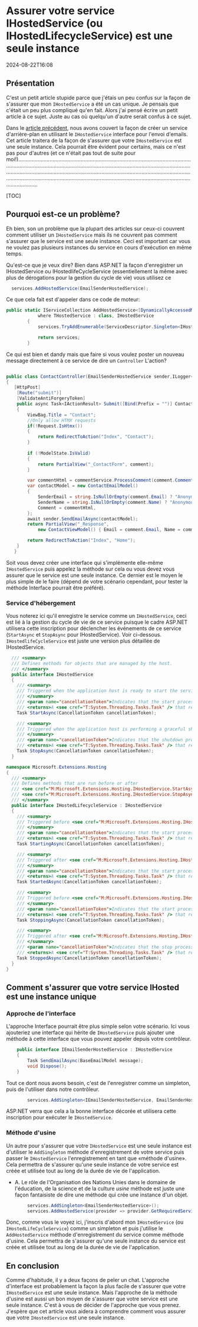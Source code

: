 # Assurer votre service IHostedService (ou IHostedLifecycleService) est une seule instance

<!--category-- ASP.NET -->
<datetime class="hidden">2024-08-22T16:08</datetime>

## Présentation

C'est un petit article stupide parce que j'étais un peu confus sur la façon de s'assurer que mon `IHostedService` a été un cas unique. Je pensais que c'était un peu plus compliqué qu'en fait. Alors j'ai pensé écrire un petit article à ce sujet. Juste au cas où quelqu'un d'autre serait confus à ce sujet.

Dans le [article précédent](/blog/addingasyncsendingforemails), nous avons couvert la façon de créer un service d'arrière-plan en utilisant le `IHostedService` interface pour l'envoi d'emails. Cet article traitera de la façon de s'assurer que votre `IHostedService` est une seule instance.
Cela pourrait être évident pour certains, mais ce n'est pas pour d'autres (et ce n'était pas tout de suite pour moi!).............................................................................................................................................................................................................................................................................................................................................................................................................................................................................................................................

[TOC]

## Pourquoi est-ce un problème?

Eh bien, son un problème que la plupart des articles sur ceux-ci couvrent comment utiliser un `IHostedService` mais ils ne couvrent pas comment s'assurer que le service est une seule instance. Ceci est important car vous ne voulez pas plusieurs instances du service en cours d'exécution en même temps.

Qu'est-ce que je veux dire? Bien dans ASP.NET la façon d'enregistrer un IHostedService ou IHostedlifeCycleService (essentiellement la même avec plus de dérogations pour la gestion du cycle de vie) vous utilisez ce

```csharp
  services.AddHostedService(EmailSenderHostedService);
```

Ce que cela fait est d'appeler dans ce code de moteur:

```csharp
public static IServiceCollection AddHostedService<[DynamicallyAccessedMembers(DynamicallyAccessedMemberTypes.PublicConstructors)] THostedService>(this IServiceCollection services)
            where THostedService : class, IHostedService
        {
            services.TryAddEnumerable(ServiceDescriptor.Singleton<IHostedService, THostedService>());

            return services;
        }

```

Ce qui est bien et dandy mais que faire si vous voulez poster un nouveau message directement à ce service de dire un `Controller` L'action?

```csharp

public class ContactController(EmailSenderHostedService sender,ILogger<BaseController> logger) ...
{
   [HttpPost]
    [Route("submit")]
    [ValidateAntiForgeryToken]
    public async Task<IActionResult> Submit([Bind(Prefix = "")] ContactViewModel comment)
    {
        ViewBag.Title = "Contact";
        //Only allow HTMX requests
        if(!Request.IsHtmx())
        {
            return RedirectToAction("Index", "Contact");
        }
      
        if (!ModelState.IsValid)
        {
            return PartialView("_ContactForm", comment);
        }

        var commentHtml = commentService.ProcessComment(comment.Comment);
        var contactModel = new ContactEmailModel()
        {
            SenderEmail = string.IsNullOrEmpty(comment.Email) ? "Anonymous" : comment.Email,
            SenderName = string.IsNullOrEmpty(comment.Name) ? "Anonymous" : comment.Name,
            Comment = commentHtml,
        };
        await sender.SendEmailAsync(contactModel);
        return PartialView("_Response",
            new ContactViewModel() { Email = comment.Email, Name = comment.Name, Comment = commentHtml });

        return RedirectToAction("Index", "Home");
    }
   }
```

Soit vous devez créer une interface qui s'implémente elle-même `IHostedService` puis appelez la méthode sur cela ou vous devez vous assurer que le service est une seule instance. Ce dernier est le moyen le plus simple de le faire (dépend de votre scénario cependant, pour tester la méthode Interface pourrait être préféré).

### Service d'hébergement

Vous noterez ici qu'il enregistre le service comme un `IHostedService`, ceci est lié à la gestion du cycle de vie de ce service puisque le cadre ASP.NET utilisera cette inscription pour déclencher les événements de ce service (`StartAsync` et `StopAsync` pour IHostedService). Voir ci-dessous. `IHostedlifeCycleService` est juste une version plus détaillée de IHostedService.

```csharp
  /// <summary>
  /// Defines methods for objects that are managed by the host.
  /// </summary>
  public interface IHostedService
  {
    /// <summary>
    /// Triggered when the application host is ready to start the service.
    /// </summary>
    /// <param name="cancellationToken">Indicates that the start process has been aborted.</param>
    /// <returns>A <see cref="T:System.Threading.Tasks.Task" /> that represents the asynchronous Start operation.</returns>
    Task StartAsync(CancellationToken cancellationToken);

    /// <summary>
    /// Triggered when the application host is performing a graceful shutdown.
    /// </summary>
    /// <param name="cancellationToken">Indicates that the shutdown process should no longer be graceful.</param>
    /// <returns>A <see cref="T:System.Threading.Tasks.Task" /> that represents the asynchronous Stop operation.</returns>
    Task StopAsync(CancellationToken cancellationToken);
  }

namespace Microsoft.Extensions.Hosting
{
  /// <summary>
  /// Defines methods that are run before or after
  /// <see cref="M:Microsoft.Extensions.Hosting.IHostedService.StartAsync(System.Threading.CancellationToken)" /> and
  /// <see cref="M:Microsoft.Extensions.Hosting.IHostedService.StopAsync(System.Threading.CancellationToken)" />.
  /// </summary>
  public interface IHostedLifecycleService : IHostedService
  {
    /// <summary>
    /// Triggered before <see cref="M:Microsoft.Extensions.Hosting.IHostedService.StartAsync(System.Threading.CancellationToken)" />.
    /// </summary>
    /// <param name="cancellationToken">Indicates that the start process has been aborted.</param>
    /// <returns>A <see cref="T:System.Threading.Tasks.Task" /> that represents the asynchronous operation.</returns>
    Task StartingAsync(CancellationToken cancellationToken);

    /// <summary>
    /// Triggered after <see cref="M:Microsoft.Extensions.Hosting.IHostedService.StartAsync(System.Threading.CancellationToken)" />.
    /// </summary>
    /// <param name="cancellationToken">Indicates that the start process has been aborted.</param>
    /// <returns>A <see cref="T:System.Threading.Tasks.Task" /> that represents the asynchronous operation.</returns>
    Task StartedAsync(CancellationToken cancellationToken);

    /// <summary>
    /// Triggered before <see cref="M:Microsoft.Extensions.Hosting.IHostedService.StopAsync(System.Threading.CancellationToken)" />.
    /// </summary>
    /// <param name="cancellationToken">Indicates that the start process has been aborted.</param>
    /// <returns>A <see cref="T:System.Threading.Tasks.Task" /> that represents the asynchronous operation.</returns>
    Task StoppingAsync(CancellationToken cancellationToken);

    /// <summary>
    /// Triggered after <see cref="M:Microsoft.Extensions.Hosting.IHostedService.StopAsync(System.Threading.CancellationToken)" />.
    /// </summary>
    /// <param name="cancellationToken">Indicates that the stop process has been aborted.</param>
    /// <returns>A <see cref="T:System.Threading.Tasks.Task" /> that represents the asynchronous operation.</returns>
    Task StoppedAsync(CancellationToken cancellationToken);
  }
}
```

## Comment s'assurer que votre service IHosted est une instance unique

### Approche de l'interface

L'approche Interface pourrait être plus simple selon votre scénario. Ici vous ajouteriez une interface qui hérite de `IHostedService` puis ajouter une méthode à cette interface que vous pouvez appeler depuis votre contrôleur.

```csharp
    public interface IEmailSenderHostedService : IHostedService
    {
        Task SendEmailAsync(BaseEmailModel message);
        void Dispose();
    }
```

Tout ce dont nous avons besoin, c'est de l'enregistrer comme un simpleton, puis de l'utiliser dans notre contrôleur.

```csharp
        services.AddSingleton<IEmailSenderHostedService, EmailSenderHostedService>();
```

ASP.NET verra que cela a la bonne interface décorée et utilisera cette inscription pour exécuter le `IHostedService`.

### Méthode d'usine

Un autre pour s'assurer que votre `IHostedService` est une seule instance est d'utiliser le `AddSingleton` méthode d'enregistrement de votre service puis passer le `IHostedService` l'enregistrement en tant que «méthode d'usine». Cela permettra de s'assurer qu'une seule instance de votre service est créée et utilisée tout au long de la durée de vie de l'application.

* A. Le rôle de l'Organisation des Nations Unies dans le domaine de l'éducation, de la science et de la culture *usine* méthode est juste une façon fantaisiste de dire une méthode qui crée une instance d'un objet.

```csharp
        services.AddSingleton<EmailSenderHostedService>();
        services.AddHostedService(provider => provider.GetRequiredService<EmailSenderHostedService>());
```

Donc, comme vous le voyez ici, j'inscris d'abord mon `IHostedService` (ou `IHostedLifeCycleService`) comme un simpleton et puis j'utilise le `AddHostedService` méthode d'enregistrement du service comme méthode d'usine. Cela permettra de s'assurer qu'une seule instance du service est créée et utilisée tout au long de la durée de vie de l'application.

## En conclusion

Comme d'habitude, il y a deux façons de peler un chat. L'approche d'interface est probablement la façon la plus facile de s'assurer que votre `IHostedService` est une seule instance. Mais l'approche de la méthode d'usine est aussi un bon moyen de s'assurer que votre service est une seule instance. C'est à vous de décider de l'approche que vous prenez. J'espère que cet article vous aidera à comprendre comment vous assurer que votre `IHostedService` est une seule instance.